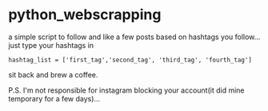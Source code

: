 # python_webscrapping
a simple script to follow and like a few posts based on hashtags you follow...
just type your hashtags in 

```
hashtag_list = ['first_tag','second_tag', 'third_tag', 'fourth_tag']
```
sit back and brew a coffee. 

P.S. I'm not responsible for instagram blocking your account(it did mine temporary for a few days)...
